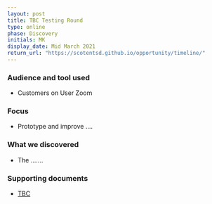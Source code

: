 ```yaml
---
layout: post
title: TBC Testing Round
type: online 
phase: Discovery
initials: MK
display_date: Mid March 2021
return_url: "https://scotentsd.github.io/opportunity/timeline/"
---
```


### Audience and tool used
- Customers on User Zoom

### Focus
- Prototype and improve ....

### What we discovered
- The .......

### Supporting documents
- [TBC](#)

